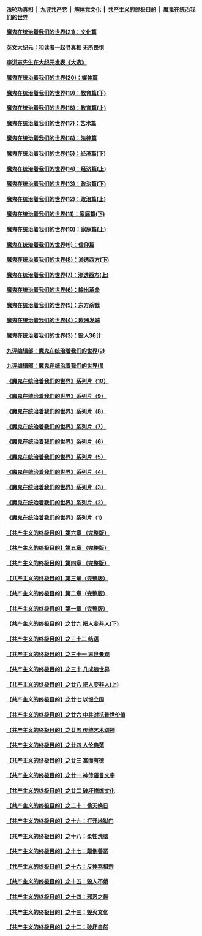 ####  [法轮功真相](../../../../basic/blob/master/README.md?t=01010701) &nbsp;|&nbsp; [九评共产党](../../../../9ping.md/blob/master/README.md?t=01010701) &nbsp;|&nbsp; [解体党文化](../../../../jtdwh.md/blob/master/README.md?t=01010701)  &nbsp;|&nbsp; [共产主义的终极目的](../../../../gczydzjmd.md/blob/master/README.md?t=01010701) &nbsp;|&nbsp; [魔鬼在统治我们的世界](../../../../mgztzwmdsj.md/blob/master/README.md?t=01010701) 

#### [魔鬼在统治着我们的世界(21)：文化篇](../pages/nsc422/n10597706.md?t=01010701) 

#### [英文大纪元：和读者一起寻真相 无所畏惧](../pages/nsc422/n12542027.md?t=01010701) 

#### [李洪志先生在大纪元发表《大选》](../pages/nsc422/n12534746.md?t=01010701) 

#### [魔鬼在统治着我们的世界(20)：媒体篇](../pages/nsc422/n10586579.md?t=01010701) 

#### [魔鬼在统治着我们的世界(19)：教育篇(下)](../pages/nsc422/n10564808.md?t=01010701) 

#### [魔鬼在统治着我们的世界(18)：教育篇(上)](../pages/nsc422/n10526970.md?t=01010701) 

#### [魔鬼在统治着我们的世界(17)：艺术篇](../pages/nsc422/n10499093.md?t=01010701) 

#### [魔鬼在统治着我们的世界(16)：法律篇](../pages/nsc422/n10485969.md?t=01010701) 

#### [魔鬼在统治着我们的世界(15)：经济篇(下)](../pages/nsc422/n10469975.md?t=01010701) 

#### [魔鬼在统治着我们的世界(14)：经济篇(上)](../pages/nsc422/n10457370.md?t=01010701) 

#### [魔鬼在统治着我们的世界(13)：政治篇(下)](../pages/nsc422/n10448270.md?t=01010701) 

#### [魔鬼在统治着我们的世界(12)：政治篇(上)](../pages/nsc422/n10444576.md?t=01010701) 

#### [魔鬼在统治着我们的世界(11)：家庭篇(下)](../pages/nsc422/n10440961.md?t=01010701) 

#### [魔鬼在统治着我们的世界(10)：家庭篇(上)](../pages/nsc422/n10435448.md?t=01010701) 

#### [魔鬼在统治着我们的世界(9)：信仰篇](../pages/nsc422/n10432159.md?t=01010701) 

#### [魔鬼在统治着我们的世界(8)：渗透西方(下)](../pages/nsc422/n10429603.md?t=01010701) 

#### [魔鬼在统治着我们的世界(7)：渗透西方(上)](../pages/nsc422/n10426013.md?t=01010701) 

#### [魔鬼在统治着我们的世界(6)：输出革命](../pages/nsc422/n10421536.md?t=01010701) 

#### [魔鬼在统治着我们的世界(5)：东方杀戮](../pages/nsc422/n10417707.md?t=01010701) 

#### [魔鬼在统治着我们的世界(4)：欧洲发端](../pages/nsc422/n10414890.md?t=01010701) 

#### [魔鬼在统治着我们的世界(3)：毁人36计](../pages/nsc422/n10411583.md?t=01010701) 

#### [九评编辑部：魔鬼在统治着我们的世界(2)](../pages/nsc422/n10410036.md?t=01010701) 

#### [九评编辑部：魔鬼在统治着我们的世界(1)](../pages/nsc422/n10406825.md?t=01010701) 

#### [《魔鬼在统治着我们的世界》系列片（10）](../pages/nsc422/n12292670.md?t=01010701) 

#### [《魔鬼在统治着我们的世界》系列片（9）](../pages/nsc422/n12290859.md?t=01010701) 

#### [《魔鬼在统治着我们的世界》系列片（8）](../pages/nsc422/n12287445.md?t=01010701) 

#### [《魔鬼在统治着我们的世界》系列片（7）](../pages/nsc422/n12283425.md?t=01010701) 

#### [《魔鬼在统治着我们的世界》系列片（6）](../pages/nsc422/n12282314.md?t=01010701) 

#### [《魔鬼在统治着我们的世界》系列片（5）](../pages/nsc422/n12281419.md?t=01010701) 

#### [《魔鬼在统治着我们的世界》系列片（4）](../pages/nsc422/n12274024.md?t=01010701) 

#### [《魔鬼在统治着我们的世界》系列片（3）](../pages/nsc422/n12271322.md?t=01010701) 

#### [《魔鬼在统治着我们的世界》系列片（2）](../pages/nsc422/n12269049.md?t=01010701) 

#### [《魔鬼在统治着我们的世界》系列片（1）](../pages/nsc422/n12267575.md?t=01010701) 

#### [【共产主义的终极目的】第六章 （完整版）](../pages/nsc422/n11428913.md?t=01010701) 

#### [【共产主义的终极目的】第五章 （完整版）](../pages/nsc422/n11428912.md?t=01010701) 

#### [【共产主义的终极目的】第四章 （完整版）](../pages/nsc422/n11428907.md?t=01010701) 

#### [【共产主义的终极目的】第三章（完整版）](../pages/nsc422/n11428848.md?t=01010701) 

#### [【共产主义的终极目的】第二章（完整版）](../pages/nsc422/n11428831.md?t=01010701) 

#### [【共产主义的终极目的】第一章（完整版）](../pages/nsc422/n11417651.md?t=01010701) 

#### [【共产主义的终极目的】之廿九 把人变非人(下)](../pages/nsc422/n11344140.md?t=01010701) 

#### [【共产主义的终极目的】之三十二 结语](../pages/nsc422/n11360535.md?t=01010701) 

#### [【共产主义的终极目的】之三十一 末世景观](../pages/nsc422/n11351129.md?t=01010701) 

#### [【共产主义的终极目的】之三十 几成狼世界](../pages/nsc422/n11348280.md?t=01010701) 

#### [【共产主义的终极目的】之廿八 把人变非人(上)](../pages/nsc422/n11340492.md?t=01010701) 

#### [【共产主义的终极目的】之廿七 以恨立国](../pages/nsc422/n11336944.md?t=01010701) 

#### [【共产主义的终极目的】之廿六 中共对抗普世价值](../pages/nsc422/n11324785.md?t=01010701) 

#### [【共产主义的终极目的】之廿五 传统艺术颂神](../pages/nsc422/n11296396.md?t=01010701) 

#### [【共产主义的终极目的】之廿四 人伦典范](../pages/nsc422/n11296397.md?t=01010701) 

#### [【共产主义的终极目的】之廿三 富而有德](../pages/nsc422/n11283598.md?t=01010701) 

#### [【共产主义的终极目的】之廿一 神传语言文字](../pages/nsc422/n11263265.md?t=01010701) 

#### [【共产主义的终极目的】之廿二 破坏修炼文化](../pages/nsc422/n11245728.md?t=01010701) 

#### [【共产主义的终极目的】之二十：偷天换日](../pages/nsc422/n11238846.md?t=01010701) 

#### [【共产主义的终极目的】之十九：打开地狱门](../pages/nsc422/n11206376.md?t=01010701) 

#### [【共产主义的终极目的】之十八：柔性洗脑](../pages/nsc422/n11199994.md?t=01010701) 

#### [【共产主义的终极目的】之十七：颠倒善恶](../pages/nsc422/n11179782.md?t=01010701) 

#### [【共产主义的终极目的】之十六：反神骂祖宗](../pages/nsc422/n11166798.md?t=01010701) 

#### [【共产主义的终极目的】之十五：毁人不倦](../pages/nsc422/n11166792.md?t=01010701) 

#### [【共产主义的终极目的】之十四：邪恶之最](../pages/nsc422/n11150249.md?t=01010701) 

#### [【共产主义的终极目的】之十三：毁灭文化](../pages/nsc422/n11135227.md?t=01010701) 

#### [【共产主义的终极目的】之十二：破坏自然](../pages/nsc422/n11135214.md?t=01010701) 


